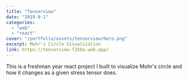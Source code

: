 ```yaml
---
title: "Tensorview"
date: "2019-9-1"
categories:
  - "web"
  - "react"
cover: "/portfolio/assets/tensorview/hero.png"
excerpt: Mohr's Circle Visualization
link: https://tensorview-f259a.web.app/
---
```

This is a freshman year react project I built to visualize Mohr's circle and how it changes as a given stress tensor does. 